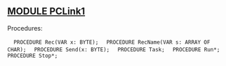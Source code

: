 
## [MODULE PCLink1](https://github.com/io-core/System/blob/main/PCLink1.Mod)

Procedures:

[](https://github.com/io-core/System/blob/main/PCLink1.Mod#L15) `  PROCEDURE Rec(VAR x: BYTE);`
[](https://github.com/io-core/System/blob/main/PCLink1.Mod#L21) `  PROCEDURE RecName(VAR s: ARRAY OF CHAR);`
[](https://github.com/io-core/System/blob/main/PCLink1.Mod#L28) `  PROCEDURE Send(x: BYTE);`
[](https://github.com/io-core/System/blob/main/PCLink1.Mod#L34) `  PROCEDURE Task;`
[](https://github.com/io-core/System/blob/main/PCLink1.Mod#L81) `  PROCEDURE Run*;`
[](https://github.com/io-core/System/blob/main/PCLink1.Mod#L86) `  PROCEDURE Stop*;`

